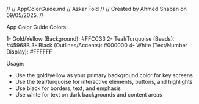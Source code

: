//
//  AppColorGuide.md
//  Azkar Fold
//
//  Created by Ahmed Shaban on 09/05/2025.
//

App Color Guide
 Colors:

1- Gold/Yellow (Background): #FFCC33
2- Teal/Turquoise (Beads): #45968B
3- Black (Outlines/Accents): #000000
4- White (Text/Number Display): #FFFFFF

Usage:

- Use the gold/yellow as your primary background color for key screens
- Use the teal/turquoise for interactive elements, buttons, and highlights
- Use black for borders, text, and emphasis
- Use white for text on dark backgrounds and content areas

